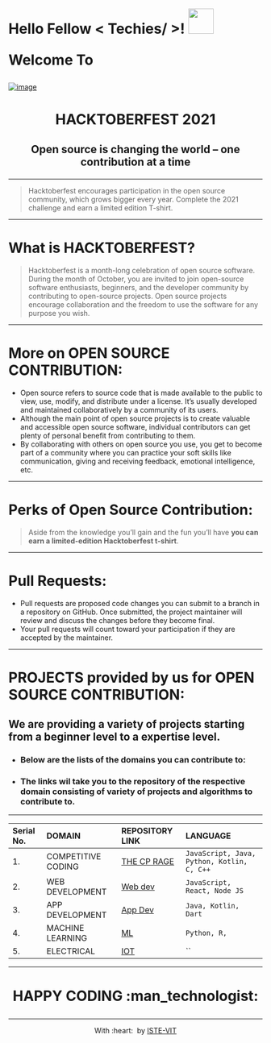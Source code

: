 <h1> Hello Fellow < Techies/ >! <img src = "https://raw.githubusercontent.com/MartinHeinz/MartinHeinz/master/wave.gif" width = 50px>

Welcome To
	</h1>

[![image](https://user-images.githubusercontent.com/77975418/135464314-850bc467-dba8-45dd-9de1-83263581d005.png)](https://hacktoberfest.digitalocean.com/)
	<h1> <p align ="center"> HACKTOBERFEST 2021 </p> </h1>

<h2> <p align ="center"> Open source is changing the world – one contribution at a time </p> </h2>

<hr>

> Hacktoberfest encourages participation in the open source community, which grows bigger every year. Complete the 2021 challenge and earn a limited edition T-shirt.

<hr>

# What is HACKTOBERFEST?

> Hacktoberfest is a month-long celebration of open source software. During the month of October, you are invited to join open-source software enthusiasts, beginners, and the developer community by contributing to open-source projects. 
> Open source projects encourage collaboration and the freedom to use the software for any purpose you wish.

<hr>

# More on OPEN SOURCE CONTRIBUTION:

- Open source refers to source code that is made available to the public to view, use, modify, and distribute under a license. It’s usually developed and maintained collaboratively by a community of its users. 
- Although the main point of  open source projects is to create valuable and accessible open source software, individual contributors can get plenty of personal benefit from contributing to them. 
- By collaborating with others on open source you use, you get to become part of a community where you can practice your soft skills like communication, giving and receiving feedback, emotional intelligence, etc. 

<hr>


# Perks of Open Source Contribution:

> Aside from the knowledge you’ll gain and the fun you’ll have **you can earn a limited-edition Hacktoberfest t-shirt**.

<hr>

# Pull Requests:

- Pull requests are proposed code changes you can submit to a branch in a repository on GitHub. Once submitted, the project maintainer will review and discuss the changes before they become final. 
- Your pull requests will count toward your participation if they are accepted by the maintainer.

<hr>

# PROJECTS provided by us for OPEN SOURCE CONTRIBUTION:

<h2> We are providing a variety of projects starting from a beginner level to a expertise level.</h2>

- <h3> Below are the lists of the domains you can contribute to: </h3>

- <h3> The links wil take you to the repository of the respective domain consisting of variety of projects and algorithms to contribute to. </h3>

<hr>

| Serial No. | DOMAIN| REPOSITORY LINK  | LANGUAGE |
|:--|:--|:--|:--|
| 1. | COMPETITIVE CODING | [THE CP RAGE](https://github.com/RISHIT-ANAND/ISTE-HACTOBER-21--DRAFT/tree/main/CP%20RAGE)  | `JavaScript, Java, Python, Kotlin, C, C++`  |
| 2. | WEB DEVELOPMENT| [Web dev]()  | `JavaScript, React, Node JS`  |
| 3. | APP DEVELOPMENT| [App Dev]()  | `Java, Kotlin, Dart`  |
| 4. | MACHINE LEARNING| [ML]()  | `Python, R, `  |
| 5. | ELECTRICAL | [IOT]()  | ``  |



<!-- <p align="center"><a href="https://istevit.in/" target="_blank"><img src="https://user-images.githubusercontent.com/77975418/135298229-c8dfd604-3732-4423-9db4-a3aad6bf9a0e.png"  alt="ISTE-VIT"></a> </p>-->


<hr>

<h1> <p align ="center"> HAPPY CODING :man_technologist:</p> </h1>

<hr>
<p align="center">
	With :heart: &nbsp;by <a href="https://istevit.in/" target="_blank">ISTE-VIT</a>
</p>
